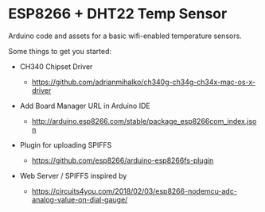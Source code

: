 # ESP8266 + DHT22 Temp Sensor

Arduino code and assets for a basic wifi-enabled temperature sensors.

Some things to get you started:

* CH340 Chipset Driver
  *  https://github.com/adrianmihalko/ch340g-ch34g-ch34x-mac-os-x-driver

* Add Board Manager URL in Arduino IDE
  * http://arduino.esp8266.com/stable/package_esp8266com_index.json

* Plugin for uploading SPIFFS
  * https://github.com/esp8266/arduino-esp8266fs-plugin

* Web Server / SPIFFS inspired by
  * https://circuits4you.com/2018/02/03/esp8266-nodemcu-adc-analog-value-on-dial-gauge/

